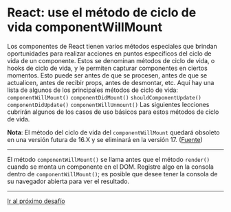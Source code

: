 # React: use el método de ciclo de vida componentWillMount

Los componentes de React tienen varios métodos especiales que brindan oportunidades para realizar acciones en puntos específicos del ciclo de vida de un componente. Estos se denominan métodos de ciclo de vida, o hooks de ciclo de vida, y le permiten capturar componentes en ciertos momentos. Esto puede ser antes de que se procesen, antes de que se actualicen, antes de recibir props, antes de desmontar, etc. Aquí hay una lista de algunos de los principales métodos de ciclo de vida: `componentWillMount()` `componentDidMount()` `shouldComponentUpdate()` `componentDidUpdate()` `componentWillUnmount()` Las siguientes lecciones cubrirán algunos de los casos de uso básicos para estos métodos de ciclo de vida.

**Nota**: El método del ciclo de vida del `componentWillMount` quedará obsoleto en una versión futura de 16.X y se eliminará en la versión 17. ([Fuente](https://reactjs.org/blog/2018/03/27/update-on-async-rendering.html))

---

El método `componentWillMount()` se llama antes que el método `render()` cuando se monta un componente en el DOM. Registre algo en la consola dentro de `componentWillMount()`; es posible que desee tener la consola de su navegador abierta para ver el resultado.

---

[Ir al próximo desafío](https://github.com/sebastiantorres86/react-practice/tree/master/Practica/33/my-app)

